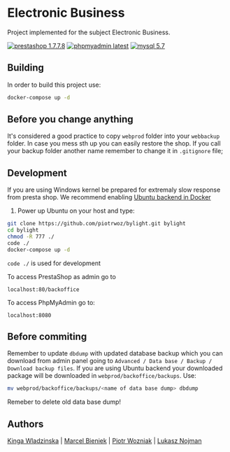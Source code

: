 # Electronic Business
Project implemented for the subject Electronic Business.

[![prestashop 1.7.7.8][shield-prestashop]](https://github.com/PrestaShop/PrestaShop)
[![phpmyadmin latest][shield-phpmyadmin]](https://hub.docker.com/layers/phpmyadmin/library/phpmyadmin/latest/images/sha256-55ff8776ca52dbdf4120821431f580d07f704ac68a3649eabb4a1e915cbd45eb?context=explore)
[![mysql 5.7][shield-mysql]](https://hub.docker.com/layers/mysql/library/mysql/5.7/images/sha256-e5f84e8def65d7bd1e5aaf79d429b748d56c514f6dc4b6247fc67df1f7da7a2c?context=explore)

## Building
In order to build this project use:

```bash
docker-compose up -d
```
## Before you change anything
It's considered a good practice to copy `webprod` folder into your `webbackup` folder. In case you mess sth up you can easily restore the shop. If you call your backup folder another name remember to change it in `.gitignore` file;

## Development

If you are using Windows kernel be prepared for extremaly slow response from presta shop. We recommend enabling [Ubuntu backend in Docker](https://docs.docker.com/desktop/windows/wsl/)

1. Power up Ubuntu on your host and type:
```bash
git clone https://github.com/piotrwoz/bylight.git bylight
cd bylight
chmod -R 777 ./
code ./ 
docker-compose up -d
```
`code ./` is used for development

To  access PrestaShop as admin go to

```
localhost:80/backoffice
```

To access PhpMyAdmin go to:

```
localhost:8080
```

## Before commiting

Remember to update `dbdump` with updated database backup which you can download from admin panel going to `Advanced / Data base / Backup / Download backup files`. If you are using Ubuntu backend your downloaded package will be downloaded in `webprod/backoffice/backups`. Use:

```bash
mv webprod/backoffice/backups/<name of data base dump> dbdump
```

Remeber to delete old data base dump!

## Authors

[Kinga Wladzinska](https://github.com/Popularkiya) |
[Marcel Bieniek](https://github.com/marcelbieniek) |
[Piotr Wozniak](https://github.com/piotrwoz) |
[Lukasz Nojman](https://github.com/luckyluk07)

[shield-prestashop]: https://img.shields.io/badge/prestashop-1.7.7.8-pink
[shield-phpmyadmin]: https://img.shields.io/badge/phpmyadmin-latest-pink
[shield-mysql]: https://img.shields.io/badge/mysql-5.7-pink
